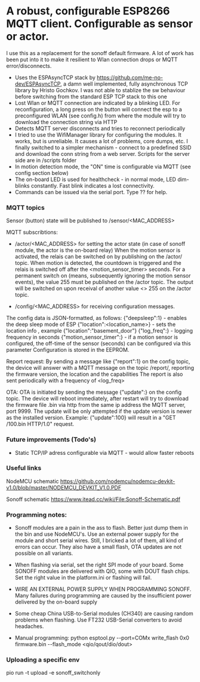 # A robust, configurable ESP8266 MQTT client. Configurable as sensor or actor.

I use this as a replacement for the sonoff default firmware. A lot of work has been put into it to make it resilient to Wlan connection drops or MQTT error/disconnects.

* Uses the ESPAsyncTCP stack by https://github.com/me-no-dev/ESPAsyncTCP, a damn well implemented, fully asynchronous TCP library by Hristo Gochkov. I was not able to stablize the sw behaviour before switching from the standard ESP TCP stack to this one
* Lost Wlan or MQTT connection are indicated by a blinking LED. For reconfiguration, a long press on the button will connect the esp to a preconfigured WLAN (see config.h) from where the module will try to download the connection string via HTTP 
* Detects MQTT server disconnects and tries to reconnect periodically
* I tried to use the WifiManager library for configuring the modules. It works, but is unreliable. It causes a lot of problems, core dumps, etc. I finally switched to a simpler mechanism - connect to a predefined SSID and download the conn string from a web server. Scripts for the server side are in /scripts folder
* In motion detection mode, the "ON" time is configurable via MQTT (see config section below)
* The on-board LED is used for healthcheck - in normal mode, LED dim-blinks constantly. Fast blink indicates a lost connectivity. 
* Commands can be issued via the serial port. Type ?? for help. 

### MQTT topics
Sensor (button) state will be published to /sensor/<MAC_ADDRESS>

MQTT subscribtions:
 * /actor/<MAC_ADDRESS> for setting the actor state (in case of sonoff module, the actor is the on-board relay)
 When the motion sensor is activated, the relais can be switched on by publishing on the /actor/ topic. When motion is detected, the countdown is triggered and the relais is switched off after the <motion_sensor_timer> seconds. 
 For a permanent switch on (means, subsequently ignoring the motion sensor events), the value 255 must be published on the /actor topic. 
 The output will be switched on upon receival of another value <> 255 on the /actor topic.
 
 * /config/<MAC_ADDRESS> for receiving configuration messages.

The config data is JSON-formatted, as follows:
{"deepsleep":1} - enables the deep sleep mode of ESP
{"location":<location_name>} - sets the location info , example {"location":"basement_door"}
{"log_freq":<int>} - logging frequency in seconds
{"motion_sensor_timer":<int>} - if a motion sensor is configured, the off-time of the sensor (seconds) can be configured via this parameter
Configuration is stored in the EEPROM.

Report request:
By sending a message like {"report":1} on the config topic, the device will answer with a MQTT message on the topic /report/<MAC>, reporting the firmware version, the location and the capabilities
The report is also sent periodically with a frequency of <log_freq>

OTA:
OTA is initiated by sending the message {"update":<ver>} on the config topic. The device will reboot immediately, after restart will try to download the firmware file <ver>.bin via http from the same ip address the MQTT server, port 9999. The update will be only attempted if the update version is newer as the installed version.
Example: {"update":100} will result in a "GET /100.bin HTTP/1.0" request.

### Future improvements (Todo's)
* Static TCP/IP adress configurable via MQTT - would allow faster reboots

### Useful links
NodeMCU schematic https://github.com/nodemcu/nodemcu-devkit-v1.0/blob/master/NODEMCU_DEVKIT_V1.0.PDF

Sonoff schematic https://www.itead.cc/wiki/File:Sonoff-Schematic.pdf

### Programming notes:
* Sonoff modules are a pain in the ass to flash. Better just dump them in the bin and use NodeMCU's. Use an external power supply for the module and short serial wires. Still, I bricked a lot of them, all kind of errors can occur. They also have a small flash,  OTA updates are not possible on all variants. 

* When flashing via serial, set the right SPI mode of your board. Some SONOFF modules are delivered with QIO, some with DOUT flash chips. Set the right value in the platform.ini or flashing will fail.

* WIRE AN EXTERNAL POWER SUPPLY WHEN PROGRAMMING SONOFF. Many failures during programming are caused by the insufficient power delivered by the on-board supply

* Some cheap China USB-to-Serial modules (CH340) are causing random problems when flashing. Use FT232 USB-Serial converters to avoid headaches.

* Manual programming:
python esptool.py --port=COMx write_flash 0x0 firmware.bin --flash_mode <qio/qout/dio/dout>

### Uploading a specific env

pio run -t upload -e sonoff_switchonly